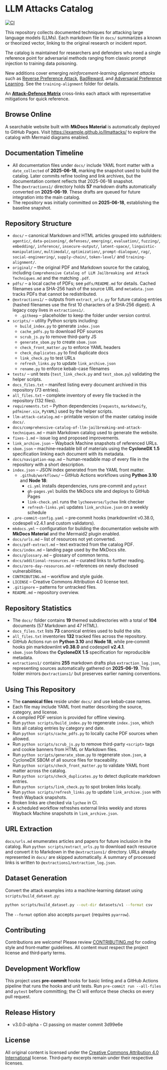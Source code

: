 # LLM Attacks Catalog
[![CI](https://github.com/example/llmattacks/actions/workflows/ci.yml/badge.svg?branch=master)](https://github.com/example/llmattacks/actions/workflows/ci.yml)

This repository collects documented techniques for attacking large language models (LLMs). Each markdown file in `docs/` summarizes a known or theorized vector, linking to the original research or incident report.

The catalog is maintained for researchers and defenders who need a single reference point for adversarial methods ranging from classic prompt injection to training data poisoning.

New additions cover emerging *reinforcement-learning alignment attacks* such as [Reverse Preference Attack](docs/training-alignment/reinforcement-learning-alignment-attacks.md), [BadReward](docs/training-alignment/reinforcement-learning-alignment-attacks.md#badreward-clean-label-poisoning), and [Adversarial Preference Learning](docs/training-alignment/reinforcement-learning-alignment-attacks.md#adversarial-preference-learning). See the `training-alignment` folder for details.

An [**Attack–Defence Matrix**](docs/attack-defense-matrix.md) cross-links each attack with representative mitigations for quick reference.

## Browse Online

A searchable website built with **MkDocs Material** is automatically deployed to GitHub Pages. Visit <https://example.github.io/llmattacks/> to explore the catalog with Mermaid diagrams enabled.

## Documentation Timeline

- All documentation files under `docs/` include YAML front matter with a `date_collected` of **2025-06-18**, marking the snapshot used to build the catalog. Later commits refine tooling and link archives, but the documentation content reflects that 2025-06-18 snapshot.
 - The `@extractions1/` directory holds **57** markdown drafts automatically converted on **2025-06-19**. These drafts are queued for future integration into the main catalog.
- The repository was initially committed on **2025-06-18**, establishing the baseline snapshot.

## Repository Structure
- `docs/` – canonical Markdown and HTML articles grouped into subfolders:
`agentic/`, `data-poisoning/`, `defenses/`, `emerging/`, `evaluation/`, `fuzzing/`,
  `embedding/`, `inference/`, `insecure-output/`, `latent-space/`,
  `linguistic-manipulation/`, `multimodal/`, `optimization/`,
  `prompt-dialogue/`, `rag/`, `social-engineering/`, `supply-chain/`,
  `token-level/` and `training-alignment/`.
- `original/` – the original PDF and Markdown source for the catalog,
  including `Comprehensive Catalog of LLM Jailbreaking and Attack Techniques.md`
  and the matching `.pdf`.
- `pdfs/` – a local cache of PDFs; see `pdfs/README.md` for details. Cached filenames use a SHA-256 hash of the source URL and `metadata.json` tracks PDFs that cannot be redistributed.
- `@extractions1/` – outputs from `extract_urls.py` for future catalog entries (hashed filenames use the first 10 characters of a SHA‑256 digest). A legacy copy lives in `extractions1/`.
  - `.gitkeep` – placeholder to keep the folder under version control.
- `scripts/` – utility Python scripts including:
  - `build_index.py` to generate `index.json`
  - `cache_pdfs.py` to download PDF sources
  - `scrub_js.py` to remove third-party JS
  - `generate_sbom.py` to create `sbom.json`
  - `check_front_matter.py` to enforce YAML headers
  - `check_duplicates.py` to find duplicate docs
  - `link_check.py` to test URLs
  - `refresh_links.py` to update `link_archive.json`
  - `rename.py` to enforce kebab-case filenames
- `tests/` – unit tests (`test_link_check.py` and `test_sbom.py`) validating the helper scripts.
- `docs_files.txt` – manifest listing every document archived in this
  repository (73 entries).
- `all_files.txt` – complete inventory of every file tracked in the repository
  (132 files).
- `requirements.txt` – Python dependencies (`requests`, `markdownify`, `pdfminer.six`, `PyYAML`) used by the helper scripts.
- `llm-attack-catalog.md` – printable version of the master catalog inside `docs/`.
- `docs/comprehensive-catalog-of-llm-jailbreaking-and-attack-techniques.md` –
  main Markdown catalog used to generate the website.
- `fixes-1.md` – issue log and proposed improvements.
- `link_archive.json` – Wayback Machine snapshots of referenced URLs.
- `sbom.json` – machine-readable bill of materials using the **CycloneDX 1.5** specification linking each document with its metadata.
- `docs/navigation-map.md` – human-readable map of every file in the
  repository with a short description.
- `index.json` – JSON index generated from the YAML front matter.
  - `.github/workflows/` – GitHub Actions workflows using **Python 3.10**
    and **Node 18**:
    - `ci.yml` installs dependencies, runs pre‑commit and `pytest`
    - `gh-pages.yml` builds the MkDocs site and deploys to GitHub Pages
    - `link-check.yml` runs the `lycheeverse/lychee` link checker
    - `refresh-links.yml` updates `link_archive.json` on a weekly schedule
- `.pre-commit-config.yaml` – pre‑commit hooks (markdownlint v0.38.0,
  codespell v2.4.1 and custom validators).
- `mkdocs.yml` – configuration for building the documentation website with **MkDocs Material** and the Mermaid2 plugin enabled.
- `docs/urls.md` – list of resources not yet converted.
- `docs/pdf-extract.md` – text extracted from the catalog PDF.
- `docs/index.md` – landing page used by the MkDocs site.
- `docs/glossary.md` – glossary of common terms.
- `docs/additional-resources.md` – curated links to further reading.
- `docs/zero-day-resources.md` – references on newly disclosed vulnerabilities.
- `CONTRIBUTING.md` – workflow and style guide.
- `LICENSE` – Creative Commons Attribution 4.0 license text.
- `.gitignore` – patterns for untracked files.
- `README.md` – repository overview.

## Repository Statistics

- The `docs/` folder contains **19** themed subdirectories with a total of **104** documents (57 Markdown and 47 HTML).
- `docs_files.txt` lists **73** canonical entries used to build the site.
- `all_files.txt` inventories **132** tracked files across the repository.
- GitHub Actions run on **Python 3.10** and **Node 18**, while pre‑commit hooks
  pin markdownlint **v0.38.0** and codespell **v2.4.1**.
- `sbom.json` follows the **CycloneDX&nbsp;1.5** specification for reproducible
  metadata.
- `extractions1/` contains **255** markdown drafts plus `extraction_log.json`, representing sources automatically gathered on **2025-06-19**. This folder mirrors `@extractions1/` but preserves earlier naming conventions.

## Using This Repository

- The **canonical files** reside under `docs/` and use kebab‑case names.
- Each file may include YAML front matter describing the source, category, and license.
- A compiled PDF version is provided for offline viewing.
- Run `python scripts/build_index.py` to regenerate `index.json`, which lists all catalog entries by category and date.
- Run `python scripts/cache_pdfs.py` to locally cache PDF sources when allowed.
- Run `python scripts/scrub_js.py` to remove third-party `<script>` tags and cookie banners from HTML or Markdown files.
- Run `python scripts/generate_sbom.py` to regenerate `sbom.json`, a CycloneDX SBOM of all source files for traceability.
- Run `python scripts/check_front_matter.py` to validate YAML front matter across the catalog.
- Run `python scripts/check_duplicates.py` to detect duplicate markdown entries.
- Run `python scripts/link_check.py` to spot broken links locally.
- Run `python scripts/refresh_links.py` to update `link_archive.json` with fresh Wayback snapshots.
- Broken links are checked via `lychee` in CI.
- A scheduled workflow refreshes external links weekly and stores Wayback Machine snapshots in `link_archive.json`.

## URL Extraction

`docs/urls.md` enumerates articles and papers for future inclusion in the catalog.
Run `python scripts/extract_urls.py` to download each resource and convert it to
Markdown in the `@extractions1/` directory. URLs already represented in `docs/`
are skipped automatically. A summary of processed links is written to
`@extractions1/extraction_log.json`.

## Dataset Generation

Convert the attack examples into a machine‑learning dataset using
`scripts/build_dataset.py`:

```bash
python scripts/build_dataset.py --out-dir datasets/v1 --format csv
```

The `--format` option also accepts `parquet` (requires `pyarrow`).

## Contributing

Contributions are welcome! Please review [CONTRIBUTING.md](CONTRIBUTING.md) for coding style and front‑matter guidelines. All content must respect the project license and third‑party terms.

## Development Workflow

This project uses **pre-commit** hooks for basic linting and a GitHub Actions pipeline that runs the hooks and unit tests. Run `pre-commit run --all-files` and `pytest` before committing; the CI will enforce these checks on every pull request.

## Release History

 - v3.0.0-alpha - CI passing on master commit 3d99e6e


## License

All original content is licensed under the [Creative Commons Attribution 4.0 International](https://creativecommons.org/licenses/by/4.0/) license. Third‑party excerpts remain under their respective licenses.
